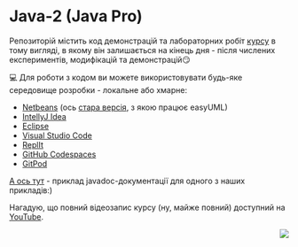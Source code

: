 # Java-2 (Java Pro)
Репозиторій містить код демонстрацій та лабораторних робіт [курсу](https://nt.ua/academy/java/nta-java2) в тому вигляді, в якому він залишається на кінець дня - після числених експериментів, модифікацій та демонстрацій:smirk:

💻 Для роботи з кодом ви можете використовувати будь-яке середовище розробки - локальне або хмарне:
* [Netbeans](https://netbeans.apache.org/download/index.htm) (ось [стара версія](https://archive.org/download/jdk-8u111-nb-8_2), з якою працює easyUML)
* [IntellyJ Idea](https://www.jetbrains.com/ru-ru/idea/download/other.html)
* [Eclipse](https://www.eclipse.org/downloads/)
* [Visual Studio Code](https://code.visualstudio.com/docs/languages/java) 
* [ReplIt](https://replit.com/)
* [GitHub Codespaces](https://github.com/features/codespaces)
* [GitPod](https://www.gitpod.io/)

[А ось тут](https://liketaurus.github.io/Java-2/) - приклад javadoc-документації для одного з наших прикладів:) 

Нагадую, що повний відеозапис курсу (ну, майже повний) доступний на [YouTube](https://www.youtube.com/playlist?list=PL02brw29JQYizIGvXt_Oe9gCOEWPNfpVk).

<img src="https://img.shields.io/badge/java-%23ED8B00.svg?style=for-the-badge&logo=java&logoColor=white" align="right">

